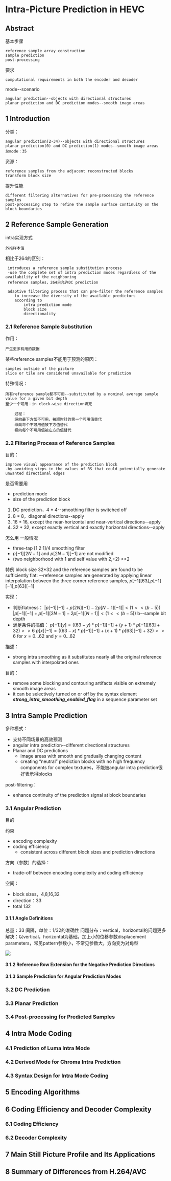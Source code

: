 # Intra-Picture Prediction in HEVC


## Abstract
基本步骤

    reference sample array construction
    sample prediction
    post-processing

要求

    computational requirements in both the encoder and decoder

mode--scenario

    angular prediction--objects with directional structures
    planar prediction and DC prediction modes--smooth image areas

## 1 Introduction

分类：


    angular prediction(2-34)--objects with directional structures
    planar prediction(0) and DC prediction(1) modes--smooth image areas
    总mode：35


资源：

    reference samples from the adjacent reconstructed blocks
    transform block size

提升性能

    different filtering alternatives for pre-processing the reference samples
    post-processing step to refine the sample surface continuity on the block boundaries
## 2 Reference Sample Generation

intra实现方式

    外推样本值

相比于264的区别：

     introduces a reference sample substitution process
     -use the complete set of intra prediction modes regardless of the availability of the neighboring 
     reference samples，264只允许DC prediction

     adaptive filtering process that can pre-filter the reference samples  
        to increase the diversity of the available predictors
        according to
            intra prediction mode
            block size
            directionality


### 2.1 Reference Sample Substitution

作用：

    产生更多有用的数据

某些reference samples不能用于预测的原因：

    samples outside of the picture
    slice or tile are considered unavailable for prediction

特殊情况：

    所有reference sample都不可用--substituted by a nominal average sample value for a given bit depth 
    至少一个可用：in clock-wise direction填充

        过程：
        纵向最下方如不可用，被顺时针的第一个可用值替代
        纵向每个不可用值被下方值替代
        横向每个不可用值被左方的值替代


### 2.2 Filtering Process of Reference Samples

目的：

    improve visual appearance of the prediction block
    -by avoiding steps in the values of RS that could potentially generate unwanted directional edges 

是否需要用
* prediction mode
* size of the prediction block

1. DC prediction，4 * 4--smoothing filter is switched off
2. 8 * 8，diagonal directions--apply
3. 16 * 16, except the near-horizontal and near-vertical directions--apply
4. 32 * 32, except exactly vertical and exactly horizontal directions--apply

怎么用
一般情况
* three-tap [1 2 1]/4 smoothing filter
* $p[-1][2N-1]$ and $p[2N-1][-1]$ are not modified
* (two neighborhood with 1 and self value with 2,+2) >>2

特例
block size 32*32 and the reference samples are found to be sufficiently flat:
--reference samples are generated by applying linear interpolation between the three corner reference samples, $p[-1][63]$,$p[-1][-1]$,$p[63][-1]$

实现：
* 判断flatness： 
    $| p [-1][-1] + p[2N][-1]- 2p[N-1][-1] | < (1 << (b - 5))$
    $| p [-1][-1] + p[-1][2N-1]- 2p[-1][N-1] | < (1 << (b - 5))$
    b--sample bit depth
* 满足条件的插值：
    $p[-1][y]=((63-y)*p[-1][-1]+(y+1)*p[-1][63]+32)>>6$
    $p[x][-1]=((63-x)*p[-1][-1]+(x+1)*p[63][-1]+32)>>6$
    for $x=0...62$ and $y=0...62$

描述：
* strong intra smoothing as it substitutes nearly all the original reference samples with interpolated ones

目的：
* remove some blocking and contouring artifacts visible on extremely smooth image areas 
* it can be selectively turned on or off by the syntax element ***strong_intra_smoothing_enabled_flag*** in a sequence parameter set

## 3 Intra Sample Prediction

多种模式：
* 支持不同场景的高效预测
* angular intra prediction--different directional structures 
* Planar and DC predictions 
    * image areas with smooth and gradually changing content
    * creating “neutral” prediction blocks with no high frequency components for complex textures，不能被angular intra prediction很好表示得blocks

post-filtering：
* enhance continuity of the prediction signal at block boundaries
### 3.1 Angular Prediction
目的

约束
* encoding complexity
* coding efficiency
    * consistent across different block sizes and prediction directions

方向（参数）的选择：
* trade-off between encoding complexity and coding efficiency

空间：
* block sizes，4,8,16,32
* direction：33
* total 132

#### 3.1.1 Angle Definitions

总量：33
间隔，单位：1/32的准确性
问题分布：vertical，horizontal的问题更多
解决：以vertical，horizontal为基础，加上小的位移参数displacement parameters，常见pattern参数小，不常见参数大，方向变为对角型

![](Fig_4_5_Angle_Definitions.png)
#### 3.1.2 Reference Row Extension for the Negative Prediction Directions


#### 3.1.3 Sample Prediction for Angular Prediction Modes


### 3.2 DC Prediction


### 3.3 Planar Prediction


### 3.4 Post-processing for Predicted Samples


## 4 Intra Mode Coding


### 4.1 Prediction of Luma Intra Mode


### 4.2 Derived Mode for Chroma Intra Prediction


### 4.3 Syntax Design for Intra Mode Coding


## 5 Encoding Algorithms


## 6 Coding Efficiency and Decoder Complexity


### 6.1 Coding Efficiency


### 6.2 Decoder Complexity


## 7 Main Still Picture Profile and Its Applications


## 8 Summary of Differences from H.264/AVC